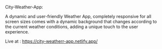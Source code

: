 City-Weather-App:

A dynamic and user-friendly Weather App, completely responsive for all screen sizes comes with a dynamic background that changes according to the current weather conditions, adding a unique touch to the user experience.

Live at : https://city-weatherr-app.netlify.app/
